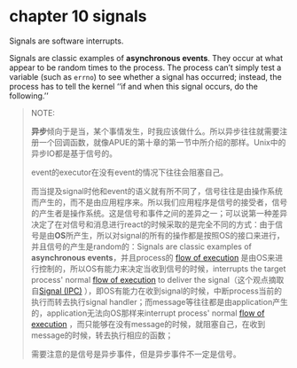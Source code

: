 # chapter 10 signals

Signals are software interrupts. 

Signals are classic examples of **asynchronous events**. They occur at what appear to be random times to the process. The process can’t simply test a variable (such as `errno`) to see whether a signal has occurred; instead, the process has to tell the kernel ‘‘if and when this signal occurs, do the following.’’

> NOTE: 
>
> **异步**倾向于是当，某个事情发生，时我应该做什么。所以异步往往就需要注册一个回调函数，就像APUE的第十章的第一节中所介绍的那样。Unix中的异步IO都是基于信号的。
>
> event的executor在没有event的情况下往往会阻塞自己。
>
> 而当提及signal时他和event的语义就有所不同了，信号往往是由操作系统而产生的，而不是由应用程序来。所以我们应用程序是信号的接受者，信号的产生者是操作系统。这是信号和事件之间的差异之一；可以说第一种差异决定了在对信号和消息进行react的时候采取的是完全不同的方式：由于信号是由**OS**所产生，所以对signal的所有的操作都是按照OS的接口来进行，并且信号的产生是random的：Signals are classic examples of **asynchronous events**，并且process的 [flow of execution](https://en.wikipedia.org/wiki/Control_flow)  是由OS来进行控制的，所以OS有能力来决定当收到信号的时候，interrupts the target process' normal [flow of execution](https://en.wikipedia.org/wiki/Control_flow) to deliver the signal（这个观点摘取自[Signal (IPC)](https://en.wikipedia.org/wiki/Signal_(IPC)) ），即OS有能力在收到signal的时候，中断process当前的执行而转去执行signal handler；而message等往往都是由application产生的，application无法向OS那样来interrupt  process' normal [flow of execution](https://en.wikipedia.org/wiki/Control_flow) ，而只能够在没有message的时候，就阻塞自己，在收到message的时候，转去执行相应的函数；
>
> 
>
> 需要注意的是信号是异步事件，但是异步事件不一定是信号。